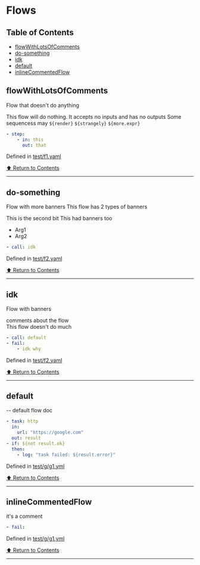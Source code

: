 # Flows

## Table of Contents

* [flowWithLotsOfComments](#flowwithlotsofcomments)
* [do-something](#do-something)
* [idk](#idk)
* [default](#default)
* [inlineCommentedFlow](#inlinecommentedflow)

## flowWithLotsOfComments

Flow that doesn't do anything

This flow will do nothing. It accepts no inputs and
has no outputs
Some sequencess may `${render}` `${strangely}`
`${more.expr}`

```yaml
- step:
    - in: this
      out: that
```

Defined in [test/f1.yaml](test/f1.yaml#L10)

[⬆️ Return to Contents](#table-of-contents) 

------


## do-something

Flow with more banners
This flow has 2 types of banners


This is the second bit
This had banners too
- Arg1
- Arg2

```yaml
- call: idk
```

Defined in [test/f2.yaml](test/f2.yaml#L12)

[⬆️ Return to Contents](#table-of-contents) 

------


## idk

Flow with banners         

comments about the flow   
This flow doesn't do much

```yaml
- call: default
- fail:
    - idk why
```

Defined in [test/f2.yaml](test/f2.yaml#L20)

[⬆️ Return to Contents](#table-of-contents) 

------


## default

-- default flow doc

```yaml
- task: http
  in:
    url: "https://google.com"
  out: result
- if: ${not result.ok}
  then:
    - log: "task failed: ${result.error}"
```

Defined in [test/g/g1.yml](test/g/g1.yml#L4)

[⬆️ Return to Contents](#table-of-contents) 

------


## inlineCommentedFlow

it's a comment

```yaml
- fail:
```

Defined in [test/g/g1.yml](test/g/g1.yml#L14)

[⬆️ Return to Contents](#table-of-contents) 

------

